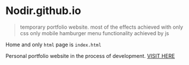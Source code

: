 # Nodir.github.io
> temporary portfolio website.
> most of the effects achieved with only css
> only mobile hamburger menu functionality achieved by js


Home and only ``` html ``` page is `index.html`




Personal portfolio website in the process of development. <a href="https://nodir-any.github.io/NodIr/">VISIT HERE</a>

